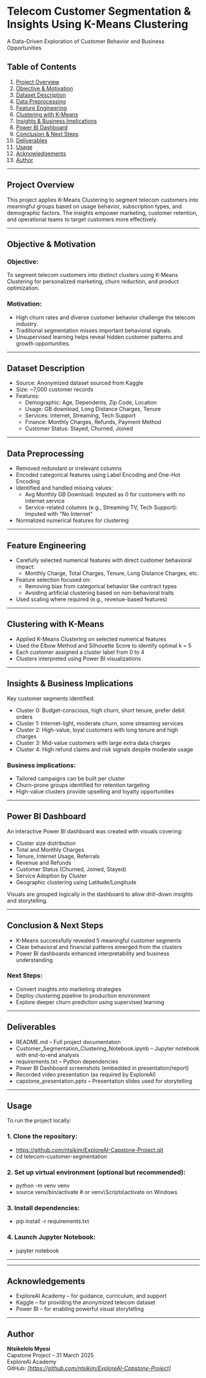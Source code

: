 # Telecom Customer Segmentation & Insights Using K-Means Clustering

A Data-Driven Exploration of Customer Behavior and Business Opportunities

## Table of Contents

1. [Project Overview](#project-overview)  
2. [Objective & Motivation](#objective--motivation)  
3. [Dataset Description](#dataset-description)  
4. [Data Preprocessing](#data-preprocessing)  
5. [Feature Engineering](#feature-engineering)  
6. [Clustering with K-Means](#clustering-with-k-means)  
7. [Insights & Business Implications](#insights--business-implications)  
8. [Power BI Dashboard](#power-bi-dashboard)  
9. [Conclusion & Next Steps](#conclusion--next-steps)  
10. [Deliverables](#deliverables)  
11. [Usage](#usage)  
12. [Acknowledgements](#acknowledgements)  
13. [Author](#author)

---

## Project Overview

This project applies K-Means Clustering to segment telecom customers into meaningful groups based on usage behavior, subscription types, and demographic factors. The insights empower marketing, customer retention, and operational teams to target customers more effectively.

---

## Objective & Motivation

### Objective:
To segment telecom customers into distinct clusters using K-Means Clustering for personalized marketing, churn reduction, and product optimization.

### Motivation:
- High churn rates and diverse customer behavior challenge the telecom industry.
- Traditional segmentation misses important behavioral signals.
- Unsupervised learning helps reveal hidden customer patterns and growth opportunities.

---

## Dataset Description

- Source: Anonymized dataset sourced from Kaggle
- Size: ~7,000 customer records
- Features:
  - Demographic: Age, Dependents, Zip Code, Location
  - Usage: GB download, Long Distance Charges, Tenure
  - Services: Internet, Streaming, Tech Support
  - Finance: Monthly Charges, Refunds, Payment Method
  - Customer Status: Stayed, Churned, Joined

---

## Data Preprocessing

- Removed redundant or irrelevant columns
- Encoded categorical features using Label Encoding and One-Hot Encoding
- Identified and handled missing values:
  - Avg Monthly GB Download: Imputed as 0 for customers with no internet service
  - Service-related columns (e.g., Streaming TV, Tech Support): Imputed with "No Internet"
- Normalized numerical features for clustering

---

## Feature Engineering

- Carefully selected numerical features with direct customer behavioral impact:
  - Monthly Charge, Total Charges, Tenure, Long Distance Charges, etc.
- Feature selection focused on:
  - Removing bias from categorical behavior like contract types
  - Avoiding artificial clustering based on non-behavioral traits
- Used scaling where required (e.g., revenue-based features)

---

## Clustering with K-Means

- Applied K-Means Clustering on selected numerical features
- Used the Elbow Method and Silhouette Score to identify optimal k = 5
- Each customer assigned a cluster label from 0 to 4
- Clusters interpreted using Power BI visualizations

---

## Insights & Business Implications

Key customer segments identified:

- Cluster 0: Budget-conscious, high churn, short tenure, prefer debit orders  
- Cluster 1: Internet-light, moderate churn, some streaming services  
- Cluster 2: High-value, loyal customers with long tenure and high charges  
- Cluster 3: Mid-value customers with large extra data charges  
- Cluster 4: High refund claims and risk signals despite moderate usage  

### Business implications:
- Tailored campaigns can be built per cluster  
- Churn-prone groups identified for retention targeting  
- High-value clusters provide upselling and loyalty opportunities  

---

## Power BI Dashboard

An interactive Power BI dashboard was created with visuals covering:

- Cluster size distribution  
- Total and Monthly Charges  
- Tenure, Internet Usage, Referrals  
- Revenue and Refunds  
- Customer Status (Churned, Joined, Stayed)  
- Service Adoption by Cluster  
- Geographic clustering using Latitude/Longitude  

Visuals are grouped logically in the dashboard to allow drill-down insights and storytelling.

---

## Conclusion & Next Steps

- K-Means successfully revealed 5 meaningful customer segments  
- Clear behavioral and financial patterns emerged from the clusters  
- Power BI dashboards enhanced interpretability and business understanding  

### Next Steps:
- Convert insights into marketing strategies  
- Deploy clustering pipeline to production environment  
- Explore deeper churn prediction using supervised learning  

---

## Deliverables

- README.md – Full project documentation  
- Customer_Segmentation_Clustering_Notebook.ipynb – Jupyter notebook with end-to-end analysis  
- requirements.txt – Python dependencies  
- Power BI Dashboard screenshots (embedded in presentation/report)  
- Recorded video presentation (as required by ExploreAI)  
- capstone_presentation.pptx – Presentation slides used for storytelling  

---

## Usage

To run the project locally:

### 1. Clone the repository:
- https://github.com/ntsikim/ExploreAI-Capstone-Project.git
- cd telecom-customer-segmentation
### 2. Set up virtual environment (optional but recommended):
- python -m venv venv
- source venv/bin/activate  # or venv\Scripts\activate on Windows
### 3. Install dependencies:
- pip install -r requirements.txt
### 4. Launch Jupyter Notebook:
- jupyter notebook

--- 
---

## Acknowledgements

- ExploreAI Academy – for guidance, curriculum, and support  
- Kaggle – for providing the anonymized telecom dataset  
- Power BI – for enabling powerful visual storytelling  

---

## Author

**Ntsikelelo Myesi**  
Capstone Project – 31 March 2025  
ExploreAI Academy  
GitHub: *[https://github.com/ntsikim/ExploreAI-Capstone-Project]*


